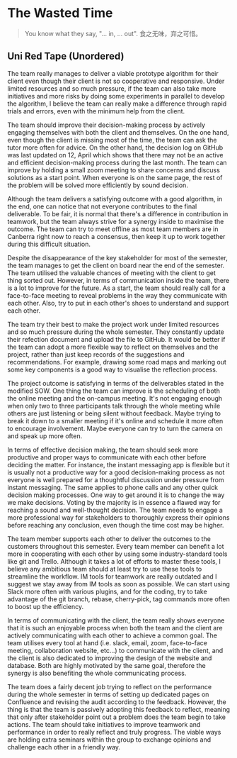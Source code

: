 # The Wasted Time

> You know what they say, "... in, ... out". 食之无味，弃之可惜。

## Uni Red Tape (Unordered)

The team really manages to deliver a viable prototype algorithm for their client even though their client is not so cooperative and responsive. Under limited resources and so much pressure, if the team can also take more initiatives and more risks by doing some experiments in parallel to develop the algorithm, I believe the team can really make a difference through rapid trials and errors, even with the minimum help from the client.

The team should improve their decision-making process by actively engaging themselves with both the client and themselves. On the one hand, even though the client is missing most of the time, the team can ask the tutor more often for advice. On the other hand, the decision log on GitHub was last updated on 12, April which shows that there may not be an active and efficient decision-making process during the last month. The team can improve by holding a small zoom meeting to share concerns and discuss solutions as a start point. When everyone is on the same page, the rest of the problem will be solved more efficiently by sound decision.

Although the team delivers a satisfying outcome with a good algorithm, in the end, one can notice that not everyone contributes to the final deliverable. To be fair, it is normal that there's a difference in contribution in teamwork, but the team always strive for a synergy inside to maximise the outcome. The team can try to meet offline as most team members are in Canberra right now to reach a consensus, then keep it up to work together during this difficult situation.

Despite the disappearance of the key stakeholder for most of the semester, the team manages to get the client on board near the end of the semester. The team utilised the valuable chances of meeting with the client to get thing sorted out. However, in terms of communication inside the team, there is a lot to improve for the future. As a start, the team should really call for a face-to-face meeting to reveal problems in the way they communicate with each other. Also, try to put in each other's shoes to understand and support each other.

The team try their best to make the project work under limited resources and so much pressure during the whole semester. They constantly update their refection document and upload the file to GitHub. It would be better if the team can adopt a more flexible way to reflect on themselves and the project, rather than just keep records of the suggestions and recommendations. For example, drawing some road maps and marking out some key components is a good way to visualise the reflection process.

The project outcome is satisfying in terms of the deliverables stated in the modified SOW. One thing the team can improve is the scheduling of both the online meeting and the on-campus meeting. It's not engaging enough when only two to three participants talk through the whole meeting while others are just listening or being silent without feedback. Maybe trying to break it down to a smaller meeting if it's online and schedule it more often to encourage involvement. Maybe everyone can try to turn the camera on and speak up more often.

In terms of effective decision making, the team should seek more productive and proper ways to communicate with each other before deciding the matter. For instance, the instant messaging app is flexible but it is usually not a productive way for a good decision-making process as not everyone is well prepared for a thoughtful discussion under pressure from instant messaging. The same applies to phone calls and any other quick decision making processes. One way to get around it is to change the way we make decisions. Voting by the majority is in essence a flawed way for reaching a sound and well-thought decision. The team needs to engage a more professional way for stakeholders to thoroughly express their opinions before reaching any conclusion, even though the time cost may be higher.

The team member supports each other to deliver the outcomes to the customers throughout this semester. Every team member can benefit a lot more in cooperating with each other by using some industry-standard tools like git and Trello. Although it takes a lot of efforts to master these tools, I believe any ambitious team should at least try to use these tools to streamline the workflow. IM tools for teamwork are really outdated and I suggest we stay away from IM tools as soon as possible. We can start using Slack more often with various plugins, and for the coding, try to take advantage of the git branch, rebase, cherry-pick, tag commands more often to boost up the efficiency.

In terms of communicating with the client, the team really shows everyone that it is such an enjoyable process when both the team and the client are actively communicating with each other to achieve a common goal. The team utilises every tool at hand (i.e. slack, email, zoom, face-to-face meeting, collaboration website, etc...) to communicate with the client, and the client is also dedicated to improving the design of the website and database. Both are highly motivated by the same goal, therefore the synergy is also benefiting the whole communicating process.

The team does a fairly decent job trying to reflect on the performance during the whole semester in terms of setting up dedicated pages on Confluence and revising the audit according to the feedback. However, the thing is that the team is passively adopting this feedback to reflect, meaning that only after stakeholder point out a problem does the team begin to take actions. The team should take initiatives to improve teamwork and performance in order to really reflect and truly progress. The viable ways are holding extra seminars within the group to exchange opinions and challenge each other in a friendly way.
